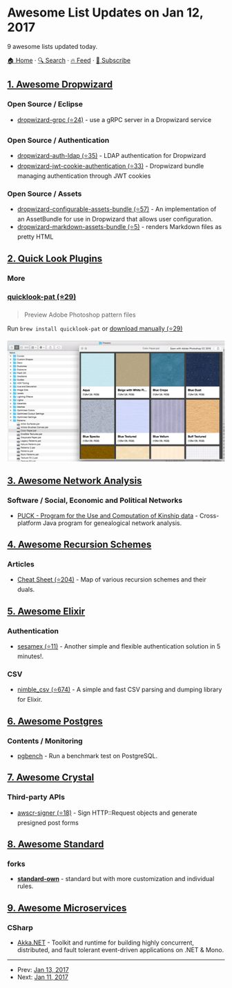 # Awesome List Updates on Jan 12, 2017

9 awesome lists updated today.

[🏠 Home](/README.md) · [🔍 Search](https://www.trackawesomelist.com/search/) · [🔥 Feed](https://www.trackawesomelist.com/rss.xml) · [📮 Subscribe](https://trackawesomelist.us17.list-manage.com/subscribe?u=d2f0117aa829c83a63ec63c2f&id=36a103854c)



## [1. Awesome Dropwizard](/content/stve/awesome-dropwizard/README.md)

### Open Source / Eclipse

*   [dropwizard-grpc (⭐24)](https://github.com/msteinhoff/dropwizard-grpc) - use a gRPC server in a Dropwizard service

### Open Source / Authentication

*   [dropwizard-auth-ldap (⭐35)](https://github.com/yammer/dropwizard-auth-ldap) - LDAP authentication for Dropwizard
*   [dropwizard-jwt-cookie-authentication (⭐33)](https://github.com/dhatim/dropwizard-jwt-cookie-authentication) - Dropwizard bundle managing authentication through JWT cookies

### Open Source / Assets

*   [dropwizard-configurable-assets-bundle (⭐57)](https://github.com/bazaarvoice/dropwizard-configurable-assets-bundle) - An implementation of an AssetBundle for use in Dropwizard that allows user configuration.
*   [dropwizard-markdown-assets-bundle (⭐5)](https://github.com/rnorth/dropwizard-markdown-assets-bundle) - renders Markdown files as pretty HTML

## [2. Quick Look Plugins](/content/sindresorhus/quick-look-plugins/README.md)

### More

### [quicklook-pat (⭐29)](https://github.com/pixelrowdies/quicklook-pat)

> Preview Adobe Photoshop pattern files

Run `brew install quicklook-pat` or [download manually (⭐29)](https://github.com/pixelrowdies/quicklook-pat/releases)

[![](https://github.com/sindresorhus/quick-look-plugins/raw/main/screenshots/quicklook-pat.png)](https://github.com/pixelrowdies/quicklook-pat)

## [3. Awesome Network Analysis](/content/briatte/awesome-network-analysis/README.md)

### Software / Social, Economic and Political Networks

*   [PUCK - Program for the Use and Computation of Kinship data](http://www.kintip.net/) - Cross-platform Java program for genealogical network analysis.

## [4. Awesome Recursion Schemes](/content/passy/awesome-recursion-schemes/README.md)

### Articles

*   [Cheat Sheet (⭐204)](https://github.com/sellout/recursion-scheme-talk/blob/master/cheat%20sheet.pdf) - Map of various recursion schemes and their duals.

## [5. Awesome Elixir](/content/h4cc/awesome-elixir/README.md)

### Authentication

*   [sesamex (⭐11)](https://github.com/khusnetdinov/sesamex) - Another simple and flexible authentication solution in 5 minutes!.

### CSV

*   [nimble\_csv (⭐674)](https://github.com/plataformatec/nimble_csv) - A simple and fast CSV parsing and dumping library for Elixir.

## [6. Awesome Postgres](/content/dhamaniasad/awesome-postgres/README.md)

### Contents / Monitoring

*   [pgbench](https://www.postgresql.org/docs/devel/static/pgbench.html) - Run a benchmark test on PostgreSQL.

## [7. Awesome Crystal](/content/veelenga/awesome-crystal/README.md)

### Third-party APIs

*   [awscr-signer (⭐18)](https://github.com/taylorfinnell/awscr-signer) - Sign HTTP::Request objects and generate presigned post forms

## [8. Awesome Standard](/content/standard/awesome-standard/README.md)

### forks

*   **[standard-own](https://npmjs.com/package/standard-own)** - standard but with more customization and individual rules.

## [9. Awesome Microservices](/content/mfornos/awesome-microservices/README.md)

### CSharp

*   [Akka.NET](http://getakka.net/) - Toolkit and runtime for building highly concurrent, distributed, and fault tolerant event-driven applications on .NET & Mono.

---

- Prev: [Jan 13, 2017](/content/2017/01/13/README.md)
- Next: [Jan 11, 2017](/content/2017/01/11/README.md)
